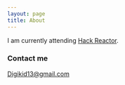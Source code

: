```yaml
---
layout: page
title: About
---
```


I am currently attending [Hack Reactor](www.hackreactor.com).


### Contact me

[Digikid13@gmail.com](mailto:digikid13@gmail.com)
